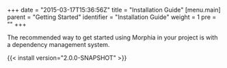 +++
date = "2015-03-17T15:36:56Z"
title = "Installation Guide"
[menu.main]
  parent = "Getting Started"
  identifier = "Installation Guide"
  weight = 1
  pre = "<i class='fa'></i>"
+++

The recommended way to get started using Morphia in your project is with a dependency management system.

{{< install version="2.0.0-SNAPSHOT" >}}
